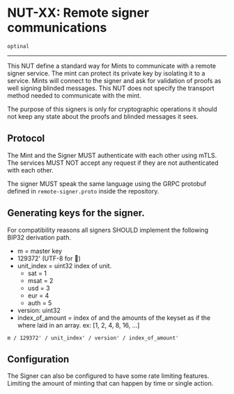 # NUT-XX: Remote signer communications

`optinal`

---

This NUT define a standard way for Mints to communicate with a remote signer service. The mint can protect its private key by isolating it to a service. Mints will connect to 
the signer and ask for validation of proofs as well signing blinded messages. This NUT does not specify the transport
method needed to communicate with the mint.

The purpose of this signers is only for cryptographic operations it should not keep any state about the proofs and
blinded messages it sees.

## Protocol

The Mint and the Signer MUST authenticate with each other using mTLS. The services MUST NOT accept any request if they
are not authenticated with each other.

The signer MUST speak the same language using the GRPC protobuf defined in `remote-signer.proto` inside the repository.

## Generating keys for the signer. 

For compatibility reasons all signers SHOULD implement the following BIP32 derivation path.

- m = master key
- 129372' (UTF-8 for 🥜)
- unit_index = uint32 index of unit.
  -  sat = 1
  -  msat = 2
  -  usd = 3
  -  eur = 4
  -  auth = 5
- version: uint32
- index_of_amount = index of and the amounts of the keyset as if the where laid in an array. ex: [1, 2, 4, 8, 16, ...]

` m / 129372' / unit_index' / version' / index_of_amount' `

## Configuration

The Signer can also be configured to have some rate limiting features. Limiting the amount of minting that can happen by
time or single action.
